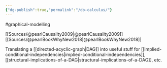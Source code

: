 ```yaml
---
{"dg-publish":true,"permalink":"/do-calculus/"}
---
```


#graphical-modelling 

[[Sources/@pearlCausality2009\|@pearlCausality2009]]
[[Sources/@pearlBookWhyNew2018\|@pearlBookWhyNew2018]]

Translating a [[directed-acyclic-graph\|DAG]] into useful stuff for [[implied-conditional-independencies\|implied-conditional-independencies]], [[structural-implications-of-a-DAG\|structural-implications-of-a-DAG]], etc. 
